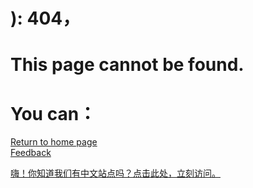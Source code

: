 # ): 404，
# This page cannot be found.
  
  
# You can：
<div><a href="http://niaodtiantang.github.io">Return to home page</a></div>

  
   

<div><a href="http://niaodtiantang.github.io/意见反馈">Feedback</a></div>

<a href="http://niaodtiantang.github.io">嗨！你知道我们有中文站点吗？点击此处，立刻访问。</a>
